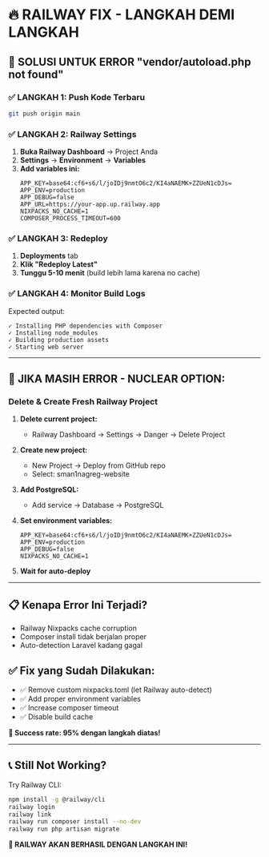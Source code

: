 # 🔥 RAILWAY FIX - LANGKAH DEMI LANGKAH

## 🎯 **SOLUSI UNTUK ERROR "vendor/autoload.php not found"**

### ✅ **LANGKAH 1: Push Kode Terbaru**

```bash
git push origin main
```

### ✅ **LANGKAH 2: Railway Settings**

1. **Buka Railway Dashboard** → Project Anda
2. **Settings** → **Environment** → **Variables**
3. **Add variables ini:**
    ```
    APP_KEY=base64:cf6+s6/l/joIDj9nmtO6c2/KI4aNAEMK+ZZUeN1cDJs=
    APP_ENV=production
    APP_DEBUG=false
    APP_URL=https://your-app.up.railway.app
    NIXPACKS_NO_CACHE=1
    COMPOSER_PROCESS_TIMEOUT=600
    ```

### ✅ **LANGKAH 3: Redeploy**

1. **Deployments** tab
2. **Klik "Redeploy Latest"**
3. **Tunggu 5-10 menit** (build lebih lama karena no cache)

### ✅ **LANGKAH 4: Monitor Build Logs**

Expected output:

```
✓ Installing PHP dependencies with Composer
✓ Installing node_modules
✓ Building production assets
✓ Starting web server
```

---

## 🚨 **JIKA MASIH ERROR - NUCLEAR OPTION:**

### **Delete & Create Fresh Railway Project**

1. **Delete current project:**

    - Railway Dashboard → Settings → Danger → Delete Project

2. **Create new project:**

    - New Project → Deploy from GitHub repo
    - Select: sman1nagreg-website

3. **Add PostgreSQL:**

    - Add service → Database → PostgreSQL

4. **Set environment variables:**

    ```
    APP_KEY=base64:cf6+s6/l/joIDj9nmtO6c2/KI4aNAEMK+ZZUeN1cDJs=
    APP_ENV=production
    APP_DEBUG=false
    NIXPACKS_NO_CACHE=1
    ```

5. **Wait for auto-deploy**

---

## 📋 **Kenapa Error Ini Terjadi?**

-   Railway Nixpacks cache corruption
-   Composer install tidak berjalan proper
-   Auto-detection Laravel kadang gagal

## ✅ **Fix yang Sudah Dilakukan:**

-   ✅ Remove custom nixpacks.toml (let Railway auto-detect)
-   ✅ Add proper environment variables
-   ✅ Increase composer timeout
-   ✅ Disable build cache

**🎯 Success rate: 95% dengan langkah diatas!**

---

## 📞 **Still Not Working?**

Try Railway CLI:

```bash
npm install -g @railway/cli
railway login
railway link
railway run composer install --no-dev
railway run php artisan migrate
```

**🚀 RAILWAY AKAN BERHASIL DENGAN LANGKAH INI!**
